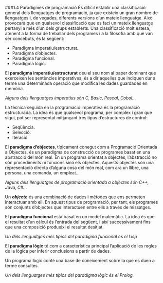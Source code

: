###1.4 Paradigmes de programació
És difícil establir una classificació general dels llenguatges de programació, ja
que existeix un gran nombre de llenguatges i, de vegades, diferents versions d’un
mateix llenguatge. Això provocarà que en qualsevol classificació que es faci un
mateix llenguatge pertanyi a més d’un dels grups establerts. Una classificació molt estesa, atenent a la forma de
treballar dels programes i a la filosofia amb què van ser concebuts, és la següent:
* Paradigma imperatiu/estructurat.
* Paradigma d’objectes.
* Paradigma funcional.
* Paradigma lògic.

El **paradigma imperatiu/estructurat** deu el seu nom al paper dominant que exerceixen les sentències imperatives, és a dir
aquelles que indiquen dur a terme una determinada operació que modifica les dades guardades en memòria.

_Alguns dels llenguatges imperatius són C, Basic, Pascal, Cobol..._

La tècnica seguida en la programació imperativa és la programació estructurada.
La idea és que qualsevol programa, per complex i gran que sigui, pot ser representat mitjançant tres
tipus d’estructures de control:
* Seqüència.
* Selecció.
* Iteració

El **paradigma d’objectes**, típicament conegut com a Programació Orientada a Objectes, és un paradigma de construcció de
programes basat en una abstracció del món real. En un programa orientat a objectes, l’abstracció no són
procediments ni funcions sinó els objectes. Aquests objectes són una representació directa d’alguna cosa del món real,
com ara un llibre, una persona, una comanda, un empleat...

_Alguns dels llenguatges de programació orientada a objectes són C++, Java, C#..._

Un _**objecte**_ és una combinació de dades i mètodes que ens permeten interactuar amb ell. En aquest tipus de
programació, per tant, els programes són conjunts d’objectes que interactuen entre ells a través de missatges.

El **paradigma funcional** està basat en un model matemàtic. La idea és que el resultat d’un càlcul és l’entrada del següent,
i així successivament fins que una composició produeixi el resultat desitjat.

_Un dels llenguatges més típics del paradigma funcional és el Lisp_

El **paradigma lògic** té com a característica principal l’aplicació de les regles de la lògica per inferir conclusions
a partir de dades.

Un programa lògic conté una base de coneixement sobre la que es duen a terme
consultes.

_Un dels llenguatges més típics del paradigma lògic és el Prolog._
